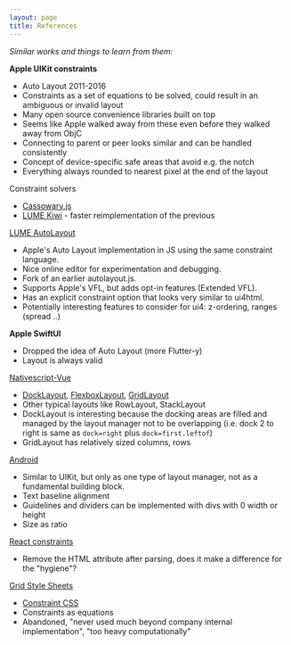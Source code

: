 ```yaml
---
layout: page
title: References
---
```


_Similar works and things to learn from them:_

**Apple UIKit constraints**
- Auto Layout 2011-2016
- Constraints as a set of equations to be solved, could result in an ambiguous or invalid layout
- Many open source convenience libraries built on top
- Seems like Apple walked away from these even before they walked away from ObjC
- Connecting to parent or peer looks similar and can be handled consistently
- Concept of device-specific safe areas that avoid e.g. the notch
- Everything always rounded to nearest pixel at the end of the layout

Constraint solvers
- [Cassowary.js](https://github.com/slightlyoff/cassowary.js)
- [LUME Kiwi](https://github.com/lume/kiwi) - faster reimplementation of the previous

[LUME AutoLayout](https://github.com/lume/autolayout)
- Apple's Auto Layout implementation in JS using the same constraint language.
- Nice online editor for experimentation and debugging.
- Fork of an earlier autolayout.js.
- Supports Apple's VFL, but adds opt-in features (Extended VFL).
- Has an explicit constraint option that looks very similar to ui4html.
- Potentially interesting features to consider for ui4: z-ordering, ranges (spread ..)

**Apple SwiftUI**
- Dropped the idea of Auto Layout (more Flutter-y)
- Layout is always valid
  
[Nativescript-Vue](https://nativescript-vue.org/en/docs/introduction/)
- [DockLayout](https://nativescript-vue.org/en/docs/elements/layouts/dock-layout/),
  [FlexboxLayout](https://nativescript-vue.org/en/docs/elements/layouts/flexbox-layout/),
  [GridLayout](https://nativescript-vue.org/en/docs/elements/layouts/grid-layout/)
- Other typical layouts like RowLayout, StackLayout
- DockLayout is interesting because the docking areas are filled and managed by the
  layout manager not to be overlapping (i.e. dock 2 to right is same as `dock=right` plus
  `dock=first.leftof`)
- GridLayout has relatively sized columns, rows

[Android](https://developer.android.com/develop/ui/views/layout/constraint-layout)
- Similar to UIKit, but only as one type of layout manager, not as a fundamental building block.
- Text baseline alignment
- Guidelines and dividers can be implemented with divs with 0 width or height
- Size as ratio

[React constraints](https://github.com/kwameopareasiedu/react-constraint-layout)
- Remove the HTML attribute after parsing, does it make a difference for the "hygiene"?
  
[Grid Style Sheets](https://gss.github.io)
- [Constraint CSS](https://gss.github.io/guides/ccss)
- Constraints as equations
- Abandoned, "never used much beyond company internal implementation", "too heavy computationally"